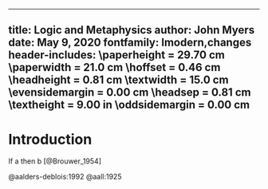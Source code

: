 
---
  title: Logic and Metaphysics
  author: John Myers
  date: May 9, 2020
  fontfamily: lmodern,changes
  header-includes:
    \paperheight = 29.70 cm  \paperwidth = 21.0 cm  \hoffset        = 0.46 cm
    \headheight  =  0.81 cm  \textwidth  = 15.0 cm  \evensidemargin = 0.00 cm
    \headsep     =  0.81 cm  \textheight = 9.00 in  \oddsidemargin  = 0.00 cm
---
# Introduction

If a then b [@Brouwer_1954]

@aalders-deblois:1992
@aall:1925
